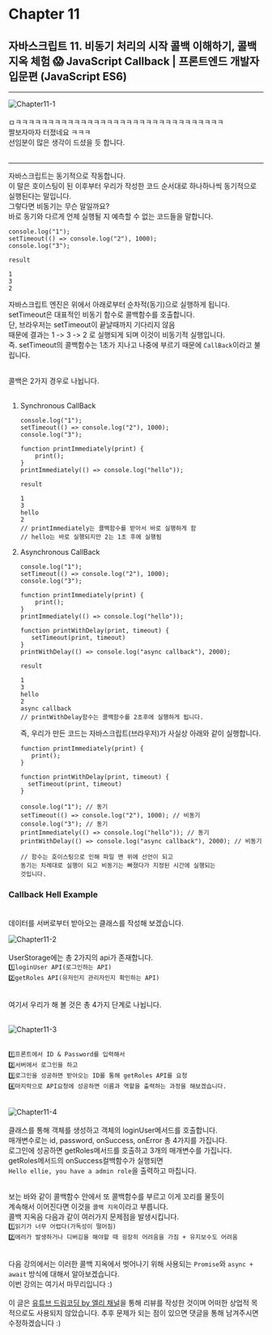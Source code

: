 # Chapter 11

## 자바스크립트 11. 비동기 처리의 시작 콜백 이해하기, 콜백 지옥 체험 😱 JavaScript Callback | 프론트엔드 개발자 입문편 (JavaScript ES6)

---

![Chapter11-1](./Chapter11-1.png)<br><br>
ㅁㅋㅋㅋㅋㅋㅋㅋㅋㅋㅋㅋㅋㅋㅋㅋㅋㅋㅋㅋㅋㅋㅋㅋㅋㅋㅋㅋㅋㅋㅋㅋㅋ<br>
짤보자마자 터졌네요 ㅋㅋㅋ<br>
선임분이 많은 생각이 드셨을 듯 합니다.<br><br>

---

자바스크립트는 동기적으로 작동합니다.<br>
이 말은 호이스팅이 된 이후부터 우리가 작성한 코드 순서대로 하나하나씩
동기적으로 실행된다는 말입니다.<br>
그렇다면 비동기는 무슨 말일까요?<br>
바로 동기와 다르게 언제 실행될 지 예측할 수 없는 코드들을 말합니다.<br>

```
console.log("1");
setTimeout(() => console.log("2"), 1000);
console.log("3");

result

1
3
2
```

자바스크립트 엔진은 위에서 아래로부터 순차적(동기)으로 실행하게 됩니다.<br>
setTimeout은 대표적인 비동기 함수로 콜백함수를 호출합니다.<br>
단, 브라우저는 setTimeout이 끝날때까지 기다리지 않음<br>
때문에 결과는 1 -> 3 -> 2 로 실행되게 되며 이것이 비동기적 실행입니다.<br>
즉. setTimeout의 콜백함수는 1초가 지나고 나중에 부르기 때문에 `CallBack`이라고 불립니다.<br><br>

콜백은 2가지 경우로 나뉩니다.<br><br>

1. Synchronous CallBack

   ```
   console.log("1");
   setTimeout(() => console.log("2"), 1000);
   console.log("3");

   function printImmediately(print) {
       print();
   }
   printImmediately(() => console.log("hello"));

   result

   1
   3
   hello
   2
   // printImmediately는 콜백함수를 받아서 바로 실행하게 함
   // hello는 바로 실행되지만 2는 1초 후에 실행됨
   ```

2. Asynchronous CallBack

   ```
   console.log("1");
   setTimeout(() => console.log("2"), 1000);
   console.log("3");

   function printImmediately(print) {
       print();
   }
   printImmediately(() => console.log("hello"));

   function printWithDelay(print, timeout) {
      setTimeout(print, timeout)
   }
   printWithDelay(() => console.log("async callback"), 2000);

   result

   1
   3
   hello
   2
   async callback
   // printWithDelay함수는 콜백함수를 2초후에 실행하게 됩니다.
   ```

   즉, 우리가 만든 코드는 자바스크립트(브라우저)가 사실상 아래와 같이 실행합니다.<br>

   ```
   function printImmediately(print) {
      print();
   }

   function printWithDelay(print, timeout) {
     setTimeout(print, timeout)
   }

   console.log("1"); // 동기
   setTimeout(() => console.log("2"), 1000); // 비동기
   console.log("3"); // 동기
   printImmediately(() => console.log("hello")); // 동기
   printWithDelay(() => console.log("async callback"), 2000); // 비동기

   // 함수는 호이스팅으로 인해 파일 맨 위에 선언이 되고
   동기는 차례대로 실행이 되고 비동기는 빠졌다가 지정된 시간에 실행되는
   것입니다.
   ```

### Callback Hell Example<br><br>

데이터를 서버로부터 받아오는 클래스를 작성해 보겠습니다.<br>

![Chapter11-2](./Chapter11-2.png)<br><br>
UserStorage에는 총 2가지의 api가 존재합니다.<br>
`1️⃣loginUser API(로그인하는 API)`<br>
`2️⃣getRoles API(유저인지 관리자인지 확인하는 API)`<br><br>

여기서 우리가 해 볼 것은 총 4가지 단계로 나뉩니다.<br><br>

![Chapter11-3](./Chapter11-3.png)<br><br>

`1️⃣프론트에서 ID & Password를 입력해서`<br>
`2️⃣서버에서 로그인을 하고`<br>
`3️⃣로그인을 성공하면 받아오는 ID를 통해 getRoles API를 요청`<br>
`4️⃣마지막으로 API요청에 성공하면 이름과 역할을 출력하는 과정을 해보겠습니다.`<br><br>

![Chapter11-4](./Chapter11-4.png)<br><br>
클래스를 통해 객체를 생성하고 객체의 loginUser메서드를 호출합니다.<br>
매개변수로는 id, password, onSuccess, onError 총 4가지를 가집니다.<br>
로그인에 성공하면 getRoles메서드를 호출하고 3개의 매개변수를 가집니다.<br>
getRoles메서드의 onSuccess컬백함수가 실행되면<br>
`Hello ellie, you have a admin role`을 출력하고 마칩니다.<br><br>

보는 바와 같이 콜백함수 안에서 또 콜백함수를 부르고 이게 꼬리를 물듯이<br>
계속해서 이어진다면 이것을 `콜백 지옥`이라고 부릅니다.<br>
콜백 지옥음 다음과 같이 여러가지 문제점을 발생시킵니다.<br>
`1️⃣읽기가 너무 어렵다(가독성이 떨어짐)`<br>
`2️⃣에러가 발생하거나 디버깅을 해야할 때 굉장히 어려움을 가짐 + 유지보수도 어려움`<br><br>

다음 강의에서는 이러한 콜백 지옥에서 벗어나기 위해 사용되는 `Promise`와 `async + await`
방식에 대해서 알아보겠습니다.<br>
이번 강의는 여기서 마무리입니다 :)<br><br>
이 글은 [유튜브 드림코딩 by 엘리 채널](https://www.youtube.com/watch?v=tJieVCgGzhs&list=PLv2d7VI9OotTVOL4QmPfvJWPJvkmv6h-2&index=11)을 통해 리뷰를 작성한 것이며 어떠한 상업적 목적으로도 사용되지 않았습니다. 추후 문제가 되는 점이 있으면 댓글을 통해 남겨주시면 수정하겠습니다 :)
